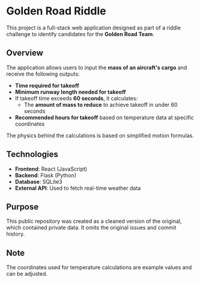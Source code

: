 # Golden Road Riddle

This project is a full-stack web application designed as part of a riddle challenge to identify candidates for the **Golden Road Team**.

## Overview

The application allows users to input the **mass of an aircraft's cargo** and receive the following outputs:

- **Time required for takeoff**
- **Minimum runway length needed for takeoff**
- If takeoff time exceeds **60 seconds**, it calculates:
  - The **amount of mass to reduce** to achieve takeoff in under 60 seconds
- **Recommended hours for takeoff** based on temperature data at specific coordinates

The physics behind the calculations is based on simplified motion formulas.

## Technologies

- **Frontend**: React (JavaScript)
- **Backend**: Flask (Python)
- **Database**: SQLite3
- **External API**: Used to fetch real-time weather data

## Purpose

This public repository was created as a cleaned version of the original, which contained private data. It omits the original issues and commit history.

## Note

The coordinates used for temperature calculations are example values and can be adjusted.
